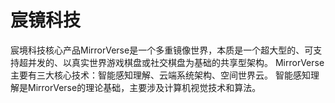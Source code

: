 # 宸镜科技

宸境科技核心产品MirrorVerse是一个多重镜像世界，本质是一个超大型的、可支持超并发的、以真实世界游戏棋盘或社交棋盘为基础的共享型架构。 MirrorVerse 主要有三大核心技术：智能感知理解、云端系统架构、空间世界云。 智能感知理解是MirrorVerse的理论基础，主要涉及计算机视觉技术和算法。

